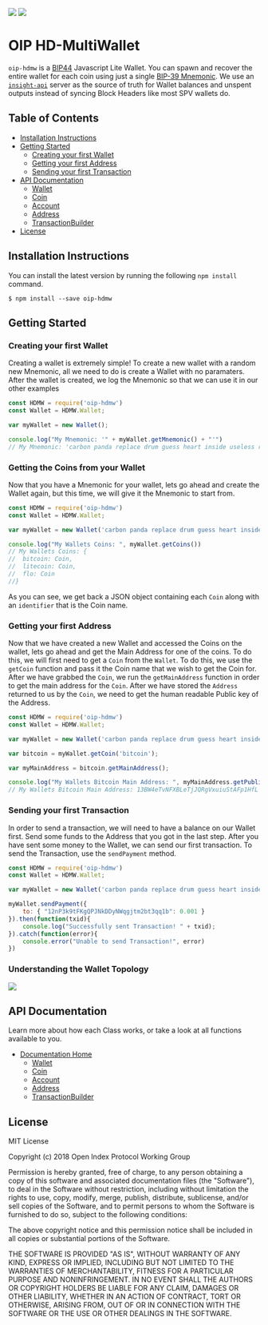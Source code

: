 ![](https://travis-ci.org/oipwg/oip-hdmw.svg?branch=master)
[![](https://img.shields.io/npm/v/oip-hdmw.svg)](https://www.npmjs.com/package/oip-hdmw)
# OIP HD-MultiWallet
`oip-hdmw` is a [BIP44](https://github.com/bitcoin/bips/blob/master/bip-0044.mediawiki) Javascript Lite Wallet. You can spawn and recover the entire wallet for each coin using just a single [BIP-39 Mnemonic](https://github.com/bitcoin/bips/blob/master/bip-0039.mediawiki). We use an [`insight-api`](https://github.com/bitpay/insight-api) server as the source of truth for Wallet balances and unspent outputs instead of syncing Block Headers like most SPV wallets do. 

## Table of Contents
* [Installation Instructions](https://github.com/oipwg/oip-hdmw/#installation-instructions)
* [Getting Started](https://github.com/oipwg/oip-hdmw/#getting-started)
	* [Creating your first Wallet](https://github.com/oipwg/oip-hdmw/#)
	* [Getting your first Address](https://github.com/oipwg/oip-hdmw/#)
	* [Sending your first Transaction](https://github.com/oipwg/oip-hdmw/#)
* [API Documentation](https://github.com/oipwg/oip-hdmw/#api-documentation)
	* [Wallet](https://oipwg.github.io/oip-hdmw/1.0.0/Wallet.html)
	* [Coin](https://oipwg.github.io/oip-hdmw/1.0.0/Coin.html)
	* [Account](https://oipwg.github.io/oip-hdmw/1.0.0/Account.html)
	* [Address](https://oipwg.github.io/oip-hdmw/1.0.0/Address.html)
	* [TransactionBuilder](https://oipwg.github.io/oip-hdmw/1.0.0/TransactionBuilder.html)
* [License](https://github.com/oipwg/oip-hdmw/#license)

## Installation Instructions
You can install the latest version by running the following `npm install` command.
```
$ npm install --save oip-hdmw
```
## Getting Started
### Creating your first Wallet
Creating a wallet is extremely simple! To create a new wallet with a random new Mnemonic, all we need to do is create a Wallet with no paramaters. After the wallet is created, we log the Mnemonic so that we can use it in our other examples
```javascript
const HDMW = require('oip-hdmw')
const Wallet = HDMW.Wallet;

var myWallet = new Wallet();

console.log("My Mnemonic: '" + myWallet.getMnemonic() + "'")
// My Mnemonic: 'carbon panda replace drum guess heart inside useless random bulb hint industry'
```
### Getting the Coins from your Wallet
Now that you have a Mnemonic for your wallet, lets go ahead and create the Wallet again, but this time, we will give it the Mnemonic to start from.
```javascript
const HDMW = require('oip-hdmw')
const Wallet = HDMW.Wallet;

var myWallet = new Wallet('carbon panda replace drum guess heart inside useless random bulb hint industry');

console.log("My Wallets Coins: ", myWallet.getCoins())
// My Wallets Coins: {
//	bitcoin: Coin,
//	litecoin: Coin,
//	flo: Coin
//}
```
As you can see, we get back a JSON object containing each `Coin` along with an `identifier` that is the Coin name.
### Getting your first Address
Now that we have created a new Wallet and accessed the Coins on the wallet, lets go ahead and get the Main Address for one of the coins. To do this, we will first need to get a `Coin` from the `Wallet`. To do this, we use the `getCoin` function and pass it the Coin name that we wish to get the Coin for. After we have grabbed the `Coin`, we run the `getMainAddress` function in order to get the main address for the `Coin`. After we have stored the `Address` returned to us by the `Coin`, we need to get the human readable Public key of the Address.
```javascript
const HDMW = require('oip-hdmw')
const Wallet = HDMW.Wallet;

var myWallet = new Wallet('carbon panda replace drum guess heart inside useless random bulb hint industry');

var bitcoin = myWallet.getCoin('bitcoin');

var myMainAddress = bitcoin.getMainAddress();

console.log("My Wallets Bitcoin Main Address: ", myMainAddress.getPublicAddress());
// My Wallets Bitcoin Main Address: 13BW4eTvNFXBLeTjJQRgVxuiuStAFp1HfL
```
### Sending your first Transaction
In order to send a transaction, we will need to have a balance on our Wallet first. Send some funds to the Address that you got in the last step. After you have sent some money to the Wallet, we can send our first transaction. To send the Transaction, use the `sendPayment` method.
```javascript
const HDMW = require('oip-hdmw')
const Wallet = HDMW.Wallet;

var myWallet = new Wallet('carbon panda replace drum guess heart inside useless random bulb hint industry');

myWallet.sendPayment({
	to: { "12nP3k9tFKgQPJNkDDyNWqgjtm2bt3qq1b": 0.001 }
}).then(function(txid){
	console.log("Successfully sent Transaction! " + txid);
}).catch(function(error){
	console.error("Unable to send Transaction!", error)
})
```
### Understanding the Wallet Topology
![](https://raw.githubusercontent.com/oipwg/oip-hdmw/master/docs/hdmw-topology.png)

## API Documentation
Learn more about how each Class works, or take a look at all functions available to you.
* [Documentation Home](https://oipwg.github.io/oip-hdmw/)
	* [Wallet](https://oipwg.github.io/oip-hdmw/1.0.1/Wallet.html)
	* [Coin](https://oipwg.github.io/oip-hdmw/1.0.1/Coin.html)
	* [Account](https://oipwg.github.io/oip-hdmw/1.0.1/Account.html)
	* [Address](https://oipwg.github.io/oip-hdmw/1.0.1/Address.html)
	* [TransactionBuilder](https://oipwg.github.io/oip-hdmw/1.0.1/TransactionBuilder.html)

## License
MIT License

Copyright (c) 2018 Open Index Protocol Working Group

Permission is hereby granted, free of charge, to any person obtaining a copy
of this software and associated documentation files (the "Software"), to deal
in the Software without restriction, including without limitation the rights
to use, copy, modify, merge, publish, distribute, sublicense, and/or sell
copies of the Software, and to permit persons to whom the Software is
furnished to do so, subject to the following conditions:

The above copyright notice and this permission notice shall be included in all
copies or substantial portions of the Software.

THE SOFTWARE IS PROVIDED "AS IS", WITHOUT WARRANTY OF ANY KIND, EXPRESS OR
IMPLIED, INCLUDING BUT NOT LIMITED TO THE WARRANTIES OF MERCHANTABILITY,
FITNESS FOR A PARTICULAR PURPOSE AND NONINFRINGEMENT. IN NO EVENT SHALL THE
AUTHORS OR COPYRIGHT HOLDERS BE LIABLE FOR ANY CLAIM, DAMAGES OR OTHER
LIABILITY, WHETHER IN AN ACTION OF CONTRACT, TORT OR OTHERWISE, ARISING FROM,
OUT OF OR IN CONNECTION WITH THE SOFTWARE OR THE USE OR OTHER DEALINGS IN THE
SOFTWARE.
